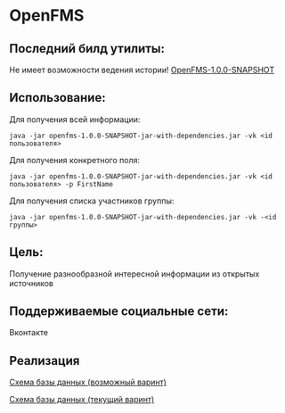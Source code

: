 # OpenFMS

Последний билд утилиты:
-----
Не имеет возможности ведения истории!
[OpenFMS-1.0.0-SNAPSHOT](http://file.sadv1r.ru/openfms-1.0.0-SNAPSHOT-jar-with-dependencies.jar)

Использование:
-----
Для получения всей информации:
```
java -jar openfms-1.0.0-SNAPSHOT-jar-with-dependencies.jar -vk <id пользователя>
```
Для получения конкретного поля:
```
java -jar openfms-1.0.0-SNAPSHOT-jar-with-dependencies.jar -vk <id пользователя> -p FirstName
```
Для получения списка участников группы:
```
java -jar openfms-1.0.0-SNAPSHOT-jar-with-dependencies.jar -vk -<id группы>
```

Цель:
-----
Получение разнообразной интересной информации из открытых источников

Поддерживаемые социальные сети:
-----
Вконтакте


Реализация
-----
[Схема базы данных (возможный варинт)](http://dbdesigner.net/designer/schema/808)

[Схема базы данных (текущий варинт)](http://img.sadv1r.ru/8x3ax.png)
